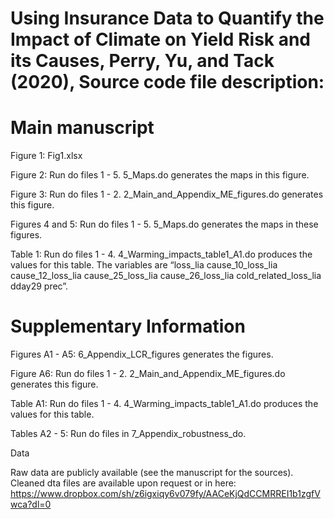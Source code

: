 # Using Insurance Data to Quantify the Impact of Climate on Yield Risk and its Causes, Perry, Yu, and Tack (2020), Source code file description:

# Main manuscript

Figure 1: Fig1.xlsx

Figure 2: Run do files 1 - 5. 5_Maps.do generates the maps in this figure.

Figure 3: Run do files 1 - 2. 2_Main_and_Appendix_ME_figures.do generates this figure.

Figures 4 and 5: Run do files 1 - 5. 5_Maps.do generates the maps in these figures.

Table 1: Run do files 1 - 4. 4_Warming_impacts_table1_A1.do produces the values for this table. The variables are “loss_lia cause_10_loss_lia cause_12_loss_lia cause_25_loss_lia cause_26_loss_lia cold_related_loss_lia dday29 prec”.

# Supplementary Information

Figures A1 - A5: 6_Appendix_LCR_figures generates the figures.

Figure A6: Run do files 1 - 2. 2_Main_and_Appendix_ME_figures.do generates this figure.

Table A1: Run do files 1 - 4. 4_Warming_impacts_table1_A1.do produces the values for this table.

Tables A2 - 5: Run do files in 7_Appendix_robustness_do.

Data

Raw data are publicly available (see the manuscript for the sources). Cleaned dta files are available upon request or in here: https://www.dropbox.com/sh/z6igxiqy6v079fy/AACeKjQdCCMRREI1b1zgfVwca?dl=0 
